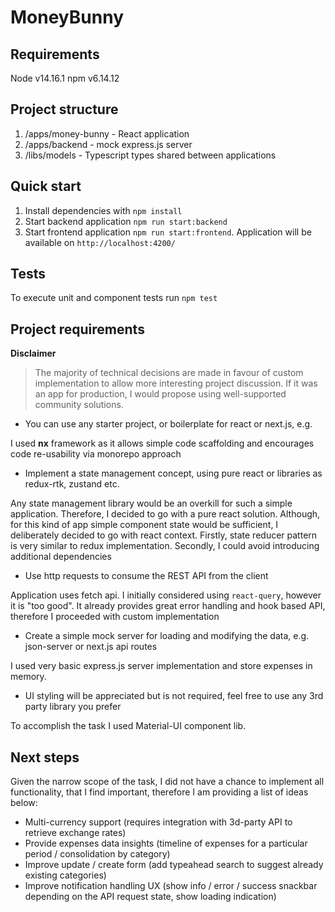# MoneyBunny

## Requirements

Node v14.16.1
npm v6.14.12

## Project structure

1. /apps/money-bunny - React application
2. /apps/backend - mock express.js server
3. /libs/models - Typescript types shared between applications

## Quick start

1. Install dependencies with `npm install`
2. Start backend application `npm run start:backend`
3. Start frontend application `npm run start:frontend`. Application will be available on `http://localhost:4200/`

## Tests

To execute unit and component tests run `npm test`

## Project requirements

**Disclaimer**

> The majority of technical decisions are made in favour of custom implementation to allow more interesting project discussion.
> If it was an app for production, I would propose using well-supported community solutions.

- You can use any starter project, or boilerplate for react or next.js, e.g.

I used **nx** framework as it allows simple code scaffolding and encourages code re-usability via monorepo approach

- Implement a state management concept, using pure react or libraries as redux-rtk, zustand etc.

Any state management library would be an overkill for such a simple application. Therefore, I decided to go with a pure react solution.
Although, for this kind of app simple component state would be sufficient, I deliberately decided to go with react context.
Firstly, state reducer pattern is very similar to redux implementation.
Secondly, I could avoid introducing additional dependencies

- Use http requests to consume the REST API from the client

Application uses fetch api. I initially considered using `react-query`, however it is "too good".
It already provides great error handling and hook based API, therefore I proceeded with custom implementation

- Create a simple mock server for loading and modifying the data, e.g. json-server or next.js api routes

I used very basic express.js server implementation and store expenses in memory.

- UI styling will be appreciated but is not required, feel free to use any 3rd party library you prefer

To accomplish the task I used Material-UI component lib.

## Next steps

Given the narrow scope of the task, I did not have a chance to implement all functionality, that I find important,
therefore I am providing a list of ideas below:

- Multi-currency support (requires integration with 3d-party API to retrieve exchange rates)
- Provide expenses data insights (timeline of expenses for a particular period / consolidation by category)
- Improve update / create form (add typeahead search to suggest already existing categories)
- Improve notification handling UX (show info / error / success snackbar depending on the API request state, show loading indication)
